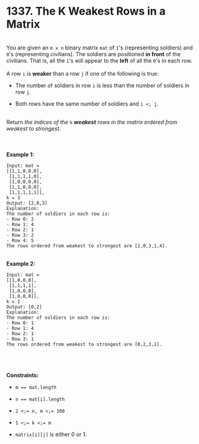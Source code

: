 # 1337. The K Weakest Rows in a Matrix

<br />You are given an `m x n` binary matrix `mat` of `1`'s (representing soldiers) and `0`'s (representing civilians). The soldiers are positioned **in front** of the civilians. That is, all the `1`'s will appear to the **left** of all the `0`'s in each row.<br />
<br />A row `i` is **weaker** than a row `j` if one of the following is true:<br />

* The number of soldiers in row `i` is less than the number of soldiers in row `j`.

* Both rows have the same number of soldiers and `i <; j`.


<br />Return <em>the indices of the </em>`k`<em> **weakest** rows in the matrix ordered from weakest to strongest</em>.<br />
<br /> <br />
<br />**Example 1:**<br />
```
Input: mat = 
[[1,1,0,0,0],
 [1,1,1,1,0],
 [1,0,0,0,0],
 [1,1,0,0,0],
 [1,1,1,1,1]], 
k = 3
Output: [2,0,3]
Explanation: 
The number of soldiers in each row is: 
- Row 0: 2 
- Row 1: 4 
- Row 2: 1 
- Row 3: 2 
- Row 4: 5 
The rows ordered from weakest to strongest are [2,0,3,1,4].
```
<br />**Example 2:**<br />
```
Input: mat = 
[[1,0,0,0],
 [1,1,1,1],
 [1,0,0,0],
 [1,0,0,0]], 
k = 2
Output: [0,2]
Explanation: 
The number of soldiers in each row is: 
- Row 0: 1 
- Row 1: 4 
- Row 2: 1 
- Row 3: 1 
The rows ordered from weakest to strongest are [0,2,3,1].
```
<br /> <br />
<br />**Constraints:**<br />

* `m == mat.length`

* `n == mat[i].length`

* `2 <;= n, m <;= 100`

* `1 <;= k <;= m`

* `matrix[i][j]` is either 0 or 1.